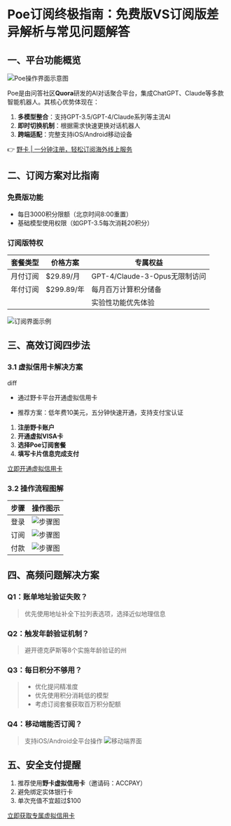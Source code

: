# Poe订阅终极指南：免费版VS订阅版差异解析与常见问题解答

## 一、平台功能概览
![Poe操作界面示意图](https://bbtdd.com/wp-content/uploads/img/94383617.webp)

Poe是由问答社区**Quora**研发的AI对话聚合平台，集成ChatGPT、Claude等多款智能机器人。其核心优势体现在：

1. **多模型整合**：支持GPT-3.5/GPT-4/Claude系列等主流AI
2. **即时切换机制**：根据需求快速更换对话机器人
3. **跨端适配**：完整支持iOS/Android移动设备

👉 [野卡 | 一分钟注册，轻松订阅海外线上服务](https://bbtdd.com/yeka)

## 二、订阅方案对比指南
### 免费版功能
- 每日3000积分限额（北京时间8:00重置）
- 基础模型使用权限（如GPT-3.5每次消耗20积分）

### 订阅版特权
| 套餐类型       | 价格方案           | 专属权益                          |
|----------------|--------------------|-----------------------------------|
| 月付订阅       | $29.89/月         | GPT-4/Claude-3-Opus无限制访问     |
| 年付订阅       | $299.89/年        | 每月百万计算积分储备                |
|                |                    | 实验性功能优先体验                  |

![订阅界面示例](https://bbtdd.com/wp-content/uploads/img/07357900.webp)

## 三、高效订阅四步法
### 3.1 虚拟信用卡解决方案
diff
- 通过野卡平台开通虚拟信用卡
+ 推荐方案：低年费10美元，五分钟快速开通，支持支付宝认证


1. **注册野卡账户**
2. **开通虚拟VISA卡**
3. **选择Poe订阅套餐**
4. **填写卡片信息完成支付**

[立即开通虚拟信用卡](https://bbtdd.com/yeka)

### 3.2 操作流程图解
| 步骤 | 操作图示                          |
|------|-----------------------------------|
| 登录 | ![步骤图](https://bbtdd.com/wp-content/uploads/img/37495757235.webp) |
| 订阅 | ![步骤图](https://bbtdd.com/wp-content/uploads/img/3464382686426515.webp) |
| 付款 | ![步骤图](https://bbtdd.com/wp-content/uploads/img/24020976.webp) |

## 四、高频问题解决方案
### Q1：账单地址验证失败？
> 优先使用地址补全下拉列表选项，选择近似地理信息

### Q2：触发年龄验证机制？
> 避开德克萨斯等8个实施年龄验证的州

### Q3：每日积分不够用？
> - 优化提问精准度
> - 优先使用积分消耗低的模型
> - 考虑订阅套餐获取百万积分配额

### Q4：移动端能否订阅？
> 支持iOS/Android全平台操作
> ![移动端界面](https://bbtdd.com/wp-content/uploads/img/00597961761.webp)

## 五、安全支付提醒
1. 推荐使用**野卡虚拟信用卡**（邀请码：ACCPAY）
2. 避免绑定实体银行卡
3. 单次充值不宜超过$100

[立即获取专属虚拟信用卡](https://bbtdd.com/yeka)